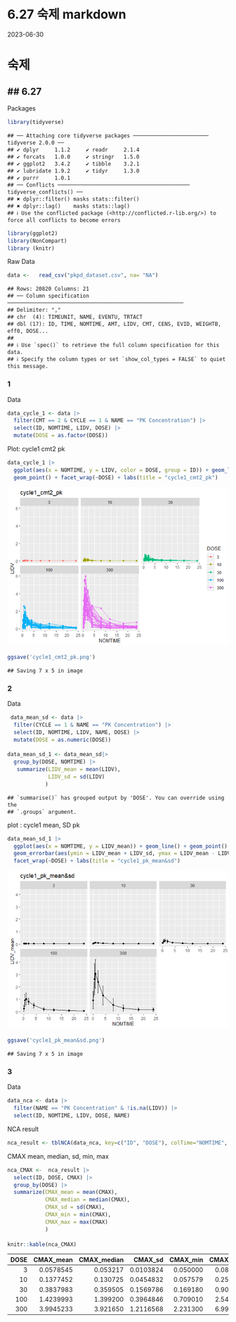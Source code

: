 6.27 숙제 markdown
================
2023-06-30

# 숙제

## \## 6.27

Packages

``` r
library(tidyverse)
```

    ## ── Attaching core tidyverse packages ──────────────────────── tidyverse 2.0.0 ──
    ## ✔ dplyr     1.1.2     ✔ readr     2.1.4
    ## ✔ forcats   1.0.0     ✔ stringr   1.5.0
    ## ✔ ggplot2   3.4.2     ✔ tibble    3.2.1
    ## ✔ lubridate 1.9.2     ✔ tidyr     1.3.0
    ## ✔ purrr     1.0.1     
    ## ── Conflicts ────────────────────────────────────────── tidyverse_conflicts() ──
    ## ✖ dplyr::filter() masks stats::filter()
    ## ✖ dplyr::lag()    masks stats::lag()
    ## ℹ Use the conflicted package (<http://conflicted.r-lib.org/>) to force all conflicts to become errors

``` r
library(ggplot2)
library(NonCompart)
library (knitr)
```

Raw Data

``` r
data <-   read_csv("pkpd_dataset.csv", na= "NA")
```

    ## Rows: 20820 Columns: 21
    ## ── Column specification ────────────────────────────────────────────────────────
    ## Delimiter: ","
    ## chr  (4): TIMEUNIT, NAME, EVENTU, TRTACT
    ## dbl (17): ID, TIME, NOMTIME, AMT, LIDV, CMT, CENS, EVID, WEIGHTB, eff0, DOSE...
    ## 
    ## ℹ Use `spec()` to retrieve the full column specification for this data.
    ## ℹ Specify the column types or set `show_col_types = FALSE` to quiet this message.

### 1

Data

``` r
data_cycle_1 <- data |>
  filter(CMT == 2 & CYCLE == 1 & NAME == "PK Concentration") |>
  select(ID, NOMTIME, LIDV, DOSE) |>
  mutate(DOSE = as.factor(DOSE))
```

Plot: cycle1 cmt2 pk

``` r
data_cycle_1 |>
  ggplot(aes(x = NOMTIME, y = LIDV, color = DOSE, group = ID)) + geom_line() +
  geom_point() + facet_wrap(~DOSE) + labs(title = "cycle1_cmt2_pk")
```

![](6.27-Markdown_files/figure-gfm/unnamed-chunk-4-1.png)<!-- -->

``` r
ggsave('cycle1_cmt2_pk.png')
```

    ## Saving 7 x 5 in image

### 2

Data

``` r
 data_mean_sd <- data |>
  filter(CYCLE == 1 & NAME == "PK Concentration") |>
  select(ID, NOMTIME, LIDV, NAME, DOSE) |>
  mutate(DOSE = as.numeric(DOSE))

data_mean_sd_1 <- data_mean_sd|>
  group_by(DOSE, NOMTIME) |>
   summarize(LIDV_mean = mean(LIDV),
             LIDV_sd = sd(LIDV)
            )
```

    ## `summarise()` has grouped output by 'DOSE'. You can override using the
    ## `.groups` argument.

plot : cycle1 mean, SD pk

``` r
data_mean_sd_1 |>
  ggplot(aes(x = NOMTIME, y = LIDV_mean)) + geom_line() + geom_point() +
  geom_errorbar(aes(ymin = LIDV_mean + LIDV_sd, ymax = LIDV_mean - LIDV_sd)) +
  facet_wrap(~DOSE) + labs(title = "cycle1_pk_mean&sd")
```

![](6.27-Markdown_files/figure-gfm/unnamed-chunk-6-1.png)<!-- -->

``` r
ggsave('cycle1_pk_mean&sd.png')
```

    ## Saving 7 x 5 in image

### 3

Data

``` r
data_nca <- data |>
  filter(NAME == "PK Concentration" & !is.na(LIDV)) |>
  select(ID, NOMTIME, LIDV, DOSE, NAME)
```

NCA result

``` r
nca_result <- tblNCA(data_nca, key=c("ID", "DOSE"), colTime="NOMTIME", colConc="LIDV",timeUnit = "h", doseUnit="mg", concUnit="ng/mL")
```

CMAX mean, median, sd, min, max

``` r
nca_CMAX <-  nca_result |>
  select(ID, DOSE, CMAX) |>
  group_by(DOSE) |>
  summarize(CMAX_mean = mean(CMAX),
            CMAX_median = median(CMAX),
            CMAX_sd = sd(CMAX),
            CMAX_min = min(CMAX),
            CMAX_max = max(CMAX)
            )

knitr::kable(nca_CMAX)
```

| DOSE | CMAX_mean | CMAX_median |   CMAX_sd | CMAX_min | CMAX_max |
|-----:|----------:|------------:|----------:|---------:|---------:|
|    3 | 0.0578545 |    0.053217 | 0.0103824 | 0.050000 | 0.087176 |
|   10 | 0.1377452 |    0.130725 | 0.0454832 | 0.057579 | 0.255680 |
|   30 | 0.3837983 |    0.359505 | 0.1569786 | 0.169180 | 0.902380 |
|  100 | 1.4239993 |    1.399200 | 0.3964846 | 0.709010 | 2.546200 |
|  300 | 3.9945233 |    3.921650 | 1.2116568 | 2.231300 | 6.996000 |
